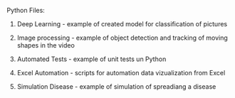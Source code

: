 Python Files:

1) Deep Learning - example of created model for classification of pictures

2) Image processing - example of object detection and tracking of moving shapes in the video

3) Automated Tests - example of unit tests un Python

4) Excel Automation - scripts for automation data vizualization from Excel

5) Simulation Disease - example of simulation of spreadiang a disease
